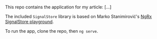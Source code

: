 This repo contains the application for my article: [...]

The included `SignalStore` library is based on Marko Stanimirović's [NgRx SignalStore playground](https://github.com/markostanimirovic/ngrx-signal-store-playground).

To run the app, clone the repo, then `ng serve`.


